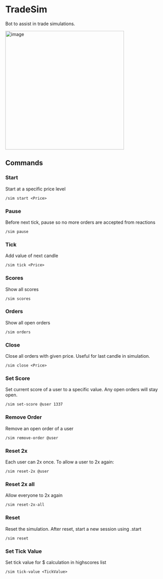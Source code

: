 # TradeSim

Bot to assist in trade simulations.

<img width="370" alt="image" src="https://github.com/olibanjoli/TradeSim/assets/1844103/0589beb8-847c-4e44-afb1-ef7c1c1ec5f2">


## Commands

### Start
Start at a specific price level

```/sim start <Price>```

### Pause
Before next tick, pause so no more orders are accepted from reactions

```/sim pause```

### Tick
Add value of next candle

```/sim tick <Price>```

### Scores
Show all scores

```/sim scores```

### Orders
Show all open orders

```/sim orders```

### Close
Close all orders with given price. Useful for last candle in simulation.

```/sim close <Price>```

### Set Score
Set current score of a user to a specific value. Any open orders will stay open.

```/sim set-score @user 1337```

### Remove Order
Remove an open order of a user

```/sim remove-order @user```

### Reset 2x
Each user can 2x once. To allow a user to 2x again:

```/sim reset-2x @user```

### Reset 2x all
Allow everyone to 2x again

```/sim reset-2x-all```

### Reset
Reset the simulation. After reset, start a new session using .start <Price>

```/sim reset```

### Set Tick Value
Set tick value for $ calculation in highscores list

```/sim tick-value <TickValue>```
